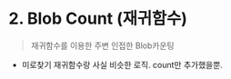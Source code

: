 # 2. Blob Count (재귀함수)

> 재귀함수를 이용한 주변 인접한 Blob카운팅    
      
* 미로찾기 재귀함수랑 사실 비슷한 로직. count만 추가했을뿐.

